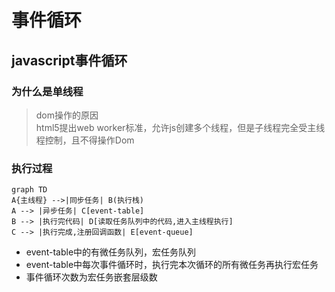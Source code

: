 # 事件循环

## javascript事件循环

### 为什么是单线程
> dom操作的原因  
> html5提出web worker标准，允许js创建多个线程，但是子线程完全受主线程控制，且不得操作Dom

### 执行过程

```mermaid
graph TD
A{主线程} -->|同步任务| B(执行栈)
A --> |异步任务| C[event-table]
B --> |执行完代码| D[读取任务队列中的代码,进入主线程执行]
C --> |执行完成,注册回调函数| E[event-queue]
```
+ event-table中的有微任务队列，宏任务队列
+ event-table中每次事件循环时，执行完本次循环的所有微任务再执行宏任务
+ 事件循环次数为宏任务嵌套层级数

